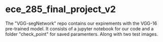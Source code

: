 # ece_285_final_project_v2

The "VGG-segNetwork" repo contains our expirements with the VGG-16 pre-trained model. It consists of a jupyter notebook for our code and a folder "check_point" for saved paramenters. Along with two test images. 
